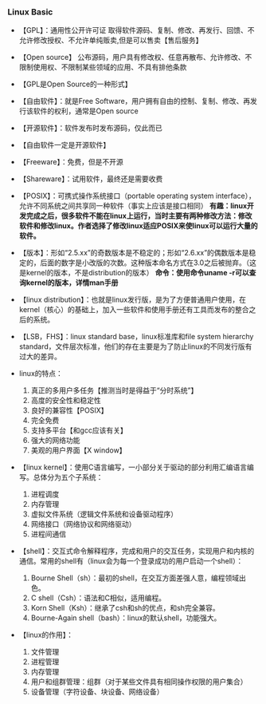 ### Linux Basic
* 【GPL】：通用性公开许可证
取得软件源码、复制、修改、再发行、回馈、不允许修改授权、不允许单纯贩卖,但是可以售卖【售后服务】
* 【Open source】
公布源码，用户具有修改权、任意再散布、允许修改、不限制使用权、不限制某些领域的应用、不具有排他条款
* 【GPL是Open Source的一种形式】
* 【自由软件】：就是Free Software，用户拥有自由的控制、复制、修改、再发行该软件的权利，通常是Open source
* 【开源软件】：软件发布时发布源码，仅此而已
* 【自由软件一定是开源软件】
* 【Freeware】：免费，但是不开源
* 【Shareware】：试用软件，最终还是需要收费
* 【POSIX】：可携式操作系统接口（portable operating system interface），允许不同系统之间共享同一种软件（事实上应该是接口相同）
**有趣：linux开发完成之后，很多软件不能在linux上运行，当时主要有两种修改方法：修改软件和修改linux。作者选择了修改linux适应POSIX来使linux可以运行大量的软件。**

* 【版本】：形如“2.5.xx”的奇数版本是不稳定的；形如“2.6.xx”的偶数版本是稳定的，后面的数字是小改版的次数。这种版本命名方式在3.0之后被抛弃。（这是kernel的版本，不是distribution的版本）
**命令：使用命令uname -r可以查询kernel的版本，详情man手册**

* 【linux distribution】：也就是linux发行版，是为了方便普通用户使用，在kernel（核心）的基础上，加入一些软件和使用手册还有工具而发布的整合之后的系统。
* 【LSB，FHS】：linux standard base，linux标准库和file system hierarchy standard，文件层次标准，他们的存在主要是为了防止linux的不同发行版有过大的差异。
* linux的特点：
  1. 真正的多用户多任务【推测当时是得益于“分时系统”】
  2. 高度的安全性和稳定性
  3. 良好的兼容性【POSIX】
  4. 完全免费
  5. 支持多平台【和gcc应该有关】
  6. 强大的网络功能
  7. 美观的用户界面【X window】
* 【linux kernel】：使用C语言编写，一小部分关于驱动的部分利用汇编语言编写。总体分为五个子系统：
  1. 进程调度
  2. 内存管理
  3. 虚拟文件系统（逻辑文件系统和设备驱动程序）
  4. 网络接口（网络协议和网络驱动）
  5. 进程间通信
* 【shell】：交互式命令解释程序，完成和用户的交互任务，实现用户和内核的通信。常用的shell有（linux会为每一个登录成功的用户启动一个shell）：
    1. Bourne Shell（sh）：最初的shell，在交互方面差强人意，编程领域出色。
    2. C shell（Csh）：语法和C相似，适用编程。
    3. Korn Shell（Ksh）：继承了csh和sh的优点，和sh完全兼容。
    4. Bourne-Again shell（bash）：linux的默认shell，功能强大。

* 【linux的作用】：
    1. 文件管理
    2. 进程管理
    3. 内存管理
    4. 用户和组群管理：组群（对于某些文件具有相同操作权限的用户集合）
    5. 设备管理（字符设备、块设备、网络设备）
